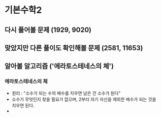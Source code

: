 기본수학2
=
다시 풀어볼 문제 (1929, 9020)
-
맞았지만 다른 풀이도 확인해볼 문제 (2581, 11653)
-
알아볼 알고리즘 ('에라토스테네스의 체')
-
### 에라토스테네스의 체
* 원리 : "소수가 되는 수의 배수를 지우면 남은 건 소수가 된다"
* 소수가 무엇인지 찾을 필요가 없으며, 2부터 자기 자신을 제외한 배수가 되는 것을 지우면 된다.
* 

